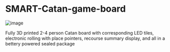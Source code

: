 # SMART-Catan-game-board
![image](https://github.com/jareddilley/SMART-Catan-game-board/blob/main/Board_DEMO.gif)

Fully 3D printed 2-4 person Catan board with corresponding LED tiles, electronic rolling with place pointers, recourse summary display, and all in a bettery powered sealed package 
